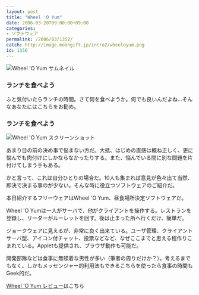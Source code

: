```yaml
---
layout: post
title: "Wheel 'O Yum"
date: 2006-03-20T09:00:00+09:00
categories:
- ソフトウェア
permalink: /2006/03/1352/
catch: http://image.moongift.jp/intro2/wheeloyum.png
id: 1356
---
```

 ![Wheel 'O Yum サムネイル](http://image.moongift.jp/intro2/wheeloyum.t.png "Wheel 'O Yum サムネイル")
  

### ランチを食べよう
  
ふと気付いたらランチの時間。さて何を食べようか。何でも良いんだよね…そんなあなたにはこちらをお勧め。  
<!--more-->  

### ランチを食べよう
  

![Wheel 'O Yum スクリーンショット](http://image.moongift.jp/intro2/wheeloyum.png "Wheel 'O Yum スクリーンショット")

  

あまり目の前の決め事で悩まない方だ。大抵、はじめの直感は概ね正しく、更に悩んでも肉付けにしかならなかったりする。また、悩んでいる間に別な問題を片付けてしまう手もある。

  

かと言って、これは自分ひとりの場合だ。10人も集まれば意見が色々出て当然、即決で決まる事のが少ない。そんな時に役立つソフトウェアのご紹介だ。

  

本日紹介するフリーウェアはWheel 'O Yum、昼食場所決定ソフトウェアだ。

  

Wheel 'O Yumは一人がサーバで、他がクライアントを操作する。レストランを登録し、リーダーがルーレットを回す。後は止まった所へ行くだけ、簡単だ。

  

ジョークウェアに見えるが、非常に良く出来ている。ユーザ管理、クライアントサーバ型、アイコン付チャット、投票などなど、なぜここまでと思える程作りこまれている。Appletも提供され、ブラウザ動作も可能だ。

  

開発部隊などは食事に無頓着な男性が多い（筆者の周りだけか？）。考えるまでもなく、しかもメッセンジャー的利用法もできるこちらを使ったら食事の時間もGeek的だ。

  

[Wheel 'O Yum レビュー](http://fw.moongift.jp/review/i-1363.html)はこちら

